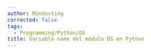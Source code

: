 ```yaml
---
author: Mindusting
corrected: false
tags:
  - Programming/Python/OS
title: Variable name del módulo OS en Python
---
```

